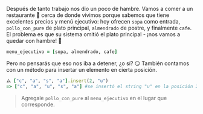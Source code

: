 Después de tanto trabajo nos dio un poco de hambre. Vamos a comer a un restaurante :fork_and_knife: cerca de donde vivimos porque sabemos que tiene excelentes precios y menú ejecutivo: hoy ofrecen `sopa` como entrada, `pollo_con_pure` de plato principal, `almendrado` de postre, y finalmente `cafe`.
El problema es que su sistema omitió el plato principal - ¡nos vamos a quedar con hambre! :triumph:

```ruby
menu_ejecutivo = [sopa, almendrado, cafe]
```

Pero no pensarás que eso nos iba a detener, ¿o sí? :smirk: También contamos con un método para insertar un elemento en cierta posición.

```ruby
ム ["c", "a", "s", "a"].insert(2, "u")
=> ["c", "a", "u", "s", "a"] #se insertó el string "u" en la posición 2
```
> Agregale `pollo_con_pure` al `menu_ejecutivo` en el lugar que corresponde.
